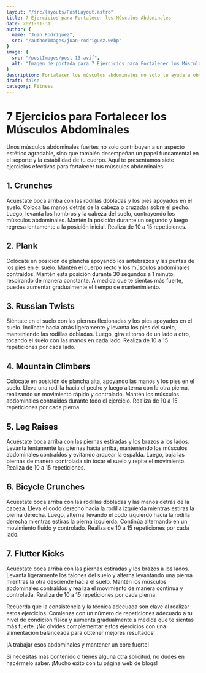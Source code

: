 ```yaml
---
layout: "/src/layouts/PostLayout.astro"
title: 7 Ejercicios para Fortalecer los Músculos Abdominales
date: 2021-01-31
author: {
  name: "Juan Rodríguez",
  src: "/authorImages/juan-rodriguez.webp"
}
image: {
  src: "/postImages/post-13.avif",
  alt: "Imagen de portada para 7 Ejercicios para Fortalecer los Músculos Abdominales"
}
description: Fortalecer los músculos abdominales no solo te ayuda a obtener un vientre tonificado, sino que también mejora tu postura y estabilidad. Descubre siete ejercicios efectivos para fortalecer tus abdominales y mantener un core fuerte.
draft: false
category: Fitness
---
```


# 7 Ejercicios para Fortalecer los Músculos Abdominales

Unos músculos abdominales fuertes no solo contribuyen a un aspecto estético agradable, sino que también desempeñan un papel fundamental en el soporte y la estabilidad de tu cuerpo. Aquí te presentamos siete ejercicios efectivos para fortalecer tus músculos abdominales:

## 1. Crunches

Acuéstate boca arriba con las rodillas dobladas y los pies apoyados en el suelo. Coloca las manos detrás de la cabeza o cruzadas sobre el pecho. Luego, levanta los hombros y la cabeza del suelo, contrayendo los músculos abdominales. Mantén la posición durante un segundo y luego regresa lentamente a la posición inicial. Realiza de 10 a 15 repeticiones.

## 2. Plank

Colócate en posición de plancha apoyando los antebrazos y las puntas de los pies en el suelo. Mantén el cuerpo recto y los músculos abdominales contraídos. Mantén esta posición durante 30 segundos a 1 minuto, respirando de manera constante. A medida que te sientas más fuerte, puedes aumentar gradualmente el tiempo de mantenimiento.

## 3. Russian Twists

Siéntate en el suelo con las piernas flexionadas y los pies apoyados en el suelo. Inclínate hacia atrás ligeramente y levanta los pies del suelo, manteniendo las rodillas dobladas. Luego, gira el torso de un lado a otro, tocando el suelo con las manos en cada lado. Realiza de 10 a 15 repeticiones por cada lado.

## 4. Mountain Climbers

Colócate en posición de plancha alta, apoyando las manos y los pies en el suelo. Lleva una rodilla hacia el pecho y luego alterna con la otra pierna, realizando un movimiento rápido y controlado. Mantén los músculos abdominales contraídos durante todo el ejercicio. Realiza de 10 a 15 repeticiones por cada pierna.

## 5. Leg Raises

Acuéstate boca arriba con las piernas estiradas y los brazos a los lados. Levanta lentamente las piernas hacia arriba, manteniendo los músculos abdominales contraídos y evitando arquear la espalda. Luego, baja las piernas de manera controlada sin tocar el suelo y repite el movimiento. Realiza de 10 a 15 repeticiones.

## 6. Bicycle Crunches

Acuéstate boca arriba con las rodillas dobladas y las manos detrás de la cabeza. Lleva el codo derecho hacia la rodilla izquierda mientras estiras la pierna derecha. Luego, alterna llevando el codo izquierdo hacia la rodilla derecha mientras estiras la pierna izquierda. Continúa alternando en un movimiento fluido y controlado. Realiza de 10 a 15 repeticiones por cada lado.

## 7. Flutter Kicks

Acuéstate boca arriba con las piernas estiradas y los brazos a los lados. Levanta ligeramente los talones del suelo y alterna levantando una pierna mientras la otra desciende hacia el suelo. Mantén los músculos abdominales contraídos y realiza el movimiento de manera continua y controlada. Realiza de 10 a 15 repeticiones por cada pierna.

Recuerda que la consistencia y la técnica adecuada son clave al realizar estos ejercicios. Comienza con un número de repeticiones adecuado a tu nivel de condición física y aumenta gradualmente a medida que te sientas más fuerte. ¡No olvides complementar estos ejercicios con una alimentación balanceada para obtener mejores resultados!

¡A trabajar esos abdominales y mantener un core fuerte!

Si necesitas más contenido o tienes alguna otra solicitud, no dudes en hacérmelo saber. ¡Mucho éxito con tu página web de blogs!
